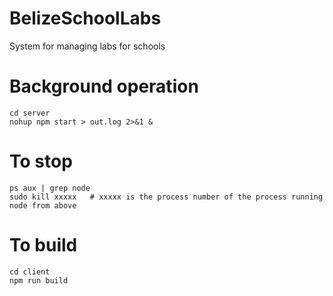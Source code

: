 # BelizeSchoolLabs
System for managing labs for schools

# Background operation
```
cd server
nohup npm start > out.log 2>&1 &
```
# To stop
```
ps aux | grep node
sudo kill xxxxx   # xxxxx is the process number of the process running node from above
```

# To build
```
cd client
npm run build
```
